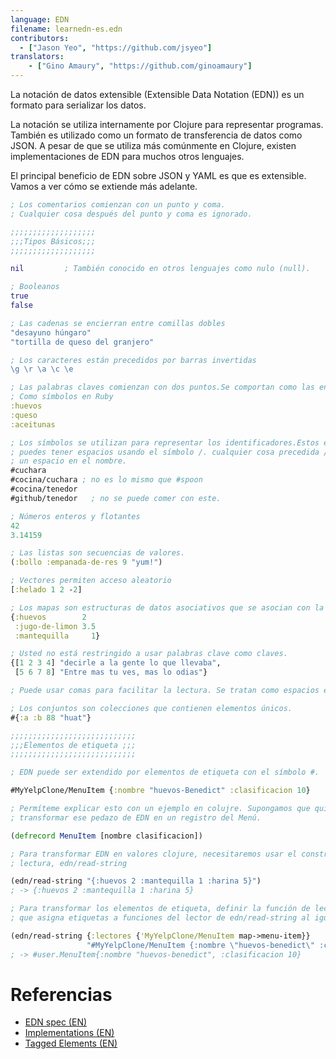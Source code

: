 ```yaml
---
language: EDN
filename: learnedn-es.edn
contributors:
  - ["Jason Yeo", "https://github.com/jsyeo"]
translators:
    - ["Gino Amaury", "https://github.com/ginoamaury"]
---
```


La notación de datos extensible (Extensible Data Notation (EDN)) es un formato para serializar los datos.

La notación se utiliza internamente por Clojure para representar programas. También es
utilizado como un formato de transferencia de datos como JSON. A pesar de que se utiliza más comúnmente en
Clojure, existen implementaciones de EDN para muchos otros lenguajes.

El principal beneficio de EDN sobre JSON y YAML es que es extensible. 
Vamos a ver cómo se extiende más adelante.

```clojure
; Los comentarios comienzan con un punto y coma.
; Cualquier cosa después del punto y coma es ignorado.

;;;;;;;;;;;;;;;;;;;
;;;Tipos Básicos;;;
;;;;;;;;;;;;;;;;;;;

nil         ; También conocido en otros lenguajes como nulo (null).

; Booleanos
true
false

; Las cadenas se encierran entre comillas dobles
"desayuno húngaro"
"tortilla de queso del granjero"

; Los caracteres están precedidos por barras invertidas
\g \r \a \c \e

; Las palabras claves comienzan con dos puntos.Se comportan como las enumeraciones. Más o menos
; Como símbolos en Ruby
:huevos
:queso
:aceitunas

; Los símbolos se utilizan para representar los identificadores.Estos empiezan con #.
; puedes tener espacios usando el símbolo /. cualquier cosa precedida / es
; un espacio en el nombre.
#cuchara
#cocina/cuchara ; no es lo mismo que #spoon
#cocina/tenedor
#github/tenedor   ; no se puede comer con este.

; Números enteros y flotantes
42
3.14159

; Las listas son secuencias de valores.
(:bollo :empanada-de-res 9 "yum!")

; Vectores permiten acceso aleatorio
[:helado 1 2 -2]

; Los mapas son estructuras de datos asociativos que se asocian con la clave de su valor.
{:huevos        2
 :jugo-de-limon 3.5
 :mantequilla     1}

; Usted no está restringido a usar palabras clave como claves.
{[1 2 3 4] "decirle a la gente lo que llevaba",
 [5 6 7 8] "Entre mas tu ves, mas lo odias"}

; Puede usar comas para facilitar la lectura. Se tratan como espacios en blanco.

; Los conjuntos son colecciones que contienen elementos únicos.
#{:a :b 88 "huat"}

;;;;;;;;;;;;;;;;;;;;;;;;;;;;
;;;Elementos de etiqueta ;;;
;;;;;;;;;;;;;;;;;;;;;;;;;;;;

; EDN puede ser extendido por elementos de etiqueta con el símbolo #.

#MyYelpClone/MenuItem {:nombre "huevos-Benedict" :clasificacion 10}

; Permíteme explicar esto con un ejemplo en colujre. Supongamos que quiero
; transformar ese pedazo de EDN en un registro del Menú.

(defrecord MenuItem [nombre clasificacion])

; Para transformar EDN en valores clojure, necesitaremos usar el constructor en EDN
; lectura, edn/read-string

(edn/read-string "{:huevos 2 :mantequilla 1 :harina 5}")
; -> {:huevos 2 :mantequilla 1 :harina 5}

; Para transformar los elementos de etiqueta, definir la función de lectura y pasar un mapa
; que asigna etiquetas a funciones del lector de edn/read-string al igual que.

(edn/read-string {:lectores {'MyYelpClone/MenuItem map->menu-item}}
                 "#MyYelpClone/MenuItem {:nombre \"huevos-benedict\" :clasificacion 10}")
; -> #user.MenuItem{:nombre "huevos-benedict", :clasificacion 10}
```

# Referencias

- [EDN spec (EN)](https://github.com/edn-format/edn)
- [Implementations (EN)](https://github.com/edn-format/edn/wiki/Implementations)
- [Tagged Elements (EN)](http://www.compoundtheory.com/clojure-edn-walkthrough/)
